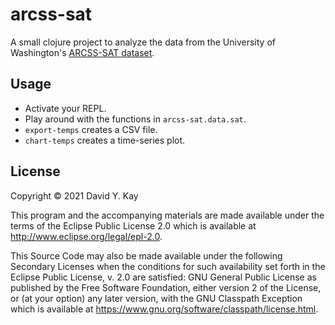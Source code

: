 # arcss-sat

A small clojure project to analyze the data from the University of Washington's [ARCSS-SAT dataset](https://data.eol.ucar.edu/dataset/106.308).

## Usage

* Activate your REPL.
* Play around with the functions in `arcss-sat.data.sat`.
* `export-temps` creates a CSV file.
* `chart-temps` creates a time-series plot.

## License

Copyright © 2021 David Y. Kay

This program and the accompanying materials are made available under the
terms of the Eclipse Public License 2.0 which is available at
http://www.eclipse.org/legal/epl-2.0.

This Source Code may also be made available under the following Secondary
Licenses when the conditions for such availability set forth in the Eclipse
Public License, v. 2.0 are satisfied: GNU General Public License as published by
the Free Software Foundation, either version 2 of the License, or (at your
option) any later version, with the GNU Classpath Exception which is available
at https://www.gnu.org/software/classpath/license.html.
